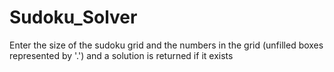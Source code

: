 # Sudoku_Solver
Enter the size of the sudoku grid and the numbers in the grid (unfilled boxes represented by '.') and a solution is returned if it exists
